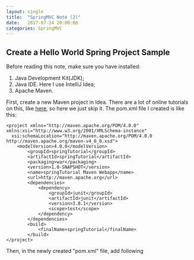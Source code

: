 ```yaml
---
layout: single
title:  "SpringMVC Note (2)"
date:   2017-07-24 20:00:00
categories: SpringMVC
---
```


## Create a Hello World Spring Project Sample

Before reading this note, make sure you have installed:

1. Java Development Kit(JDK);
2. Java IDE. Here I use IntelliJ Idea;
3. Apache Maven.


First, create a new Maven project in Idea. There are a lot of online tutorials on this, like [here](https://javapointers.com/tutorial/creating-web-application-using-maven-in-intellij/), so here we just skip it. The pom.xml file I created is like this:
    
    <project xmlns="http://maven.apache.org/POM/4.0.0" xmlns:xsi="http://www.w3.org/2001/XMLSchema-instance"
      xsi:schemaLocation="http://maven.apache.org/POM/4.0.0 http://maven.apache.org/maven-v4_0_0.xsd">
    	<modelVersion>4.0.0</modelVersion>
      		<groupId>springTutorial</groupId>
      		<artifactId>springTutorial</artifactId>
      		<packaging>war</packaging>
      		<version>1.0-SNAPSHOT</version>
      		<name>springTutorial Maven Webapp</name>
      		<url>http://maven.apache.org</url>
      		<dependencies>
    			<dependency>
      				<groupId>junit</groupId>
      				<artifactId>junit</artifactId>
      				<version>3.8.1</version>
      				<scope>test</scope>
    			</dependency>
      		</dependencies>
      		<build>
    			<finalName>springTutorial</finalName>
      		</build>
    </project>

Then, in the newly created "pom.xml" file, add following 